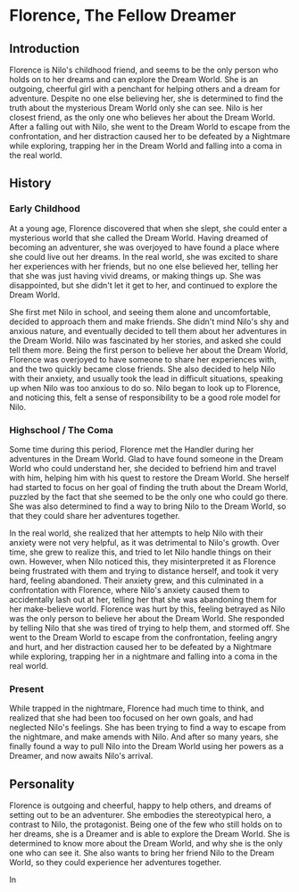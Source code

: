 # Florence, The Fellow Dreamer

## Introduction

Florence is Nilo's childhood friend, and seems to be the only person who holds on to her dreams and can explore the Dream World. She is an outgoing, cheerful girl with a penchant for helping others and a dream for adventure. Despite no one else believing her, she is determined to find the truth about the mysterious Dream World only she can see. Nilo is her closest friend, as the only one who believes her about the Dream World. After a falling out with Nilo, she went to the Dream World to escape from the confrontation, and her distraction caused her to be defeated by a Nightmare while exploring, trapping her in the Dream World and falling into a coma in the real world.

## History

### Early Childhood

At a young age, Florence discovered that when she slept, she could enter a mysterious world that she called the Dream World. Having dreamed of becoming an adventurer, she was overjoyed to have found a place where she could live out her dreams. In the real world, she was excited to share her experiences with her friends, but no one else believed her, telling her that she was just having vivid dreams, or making things up. She was disappointed, but she didn't let it get to her, and continued to explore the Dream World.

She first met Nilo in school, and seeing them alone and uncomfortable, decided to approach them and make friends. She didn't mind Nilo's shy and anxious nature, and eventually decided to tell them about her adventures in the Dream World. Nilo was fascinated by her stories, and asked she could tell them more. Being the first person to believe her about the Dream World, Florence was overjoyed to have someone to share her experiences with, and the two quickly became close friends. She also decided to help Nilo with their anxiety, and usually took the lead in difficult situations, speaking up when Nilo was too anxious to do so. Nilo began to look up to Florence, and noticing this, felt a sense of responsibility to be a good role model for Nilo.

### Highschool / The Coma

Some time during this period, Florence met the Handler during her adventures in the Dream World. Glad to have found someone in the Dream World who could understand her, she decided to befriend him and travel with him, helping him with his quest to restore the Dream World. She herself had started to focus on her goal of finding the truth about the Dream World, puzzled by the fact that she seemed to be the only one who could go there. She was also determined to find a way to bring Nilo to the Dream World, so that they could share her adventures together.

In the real world, she realized that her attempts to help Nilo with their anxiety were not very helpful, as it was detrimental to Nilo's growth. Over time, she grew to realize this, and tried to let Nilo handle things on their own. However, when Nilo noticed this, they misinterpreted it as Florence being frustrated with them and trying to distance herself, and took it very hard, feeling abandoned. Their anxiety grew, and this culminated in a confrontation with Florence, where Nilo's anxiety caused them to accidentally lash out at her, telling her that she was abandoning them for her make-believe world. Florence was hurt by this, feeling betrayed as Nilo was the only person to believe her about the Dream World. She responded by telling Nilo that she was tired of trying to help them, and stormed off. She went to the Dream World to escape from the confrontation, feeling angry and hurt, and her distraction caused her to be defeated by a Nightmare while exploring, trapping her in a nightmare and falling into a coma in the real world.

### Present

While trapped in the nightmare, Florence had much time to think, and realized that she had been too focused on her own goals, and had neglected Nilo's feelings. She has been trying to find a way to escape from the nightmare, and make amends with Nilo. And after so many years, she finally found a way to pull Nilo into the Dream World using her powers as a Dreamer, and now awaits Nilo's arrival.

## Personality

Florence is outgoing and cheerful, happy to help others, and dreams of setting out to be an adventurer. She embodies the stereotypical hero, a contrast to Nilo, the protagonist. Being one of the few who still holds on to her dreams, she is a Dreamer and is able to explore the Dream World. She is determined to know more about the Dream World, and why she is the only one who can see it. She also wants to bring her friend Nilo to the Dream World, so they could experience her adventures together.

In 
